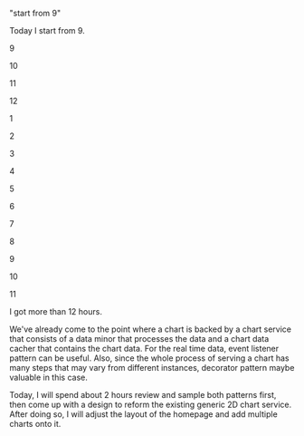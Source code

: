"start from 9"

Today I start from 9.

9

10

11

12

1

2

3

4

5

6

7

8

9

10

11

I got more than 12 hours. 

We've already come to the point where a chart is backed by a chart service that consists of a data minor that processes the data and a chart data cacher that contains the chart data. For the real time data, event listener pattern can be useful. Also, since the whole process of serving a chart has many steps that may vary from different instances, decorator pattern maybe valuable in this case. 

Today, I will spend about 2 hours review and sample both patterns first, then come up with a design to reform the existing generic 2D chart service. After doing so, I will adjust the layout of the homepage and add multiple charts onto it. 



